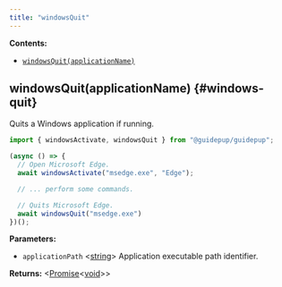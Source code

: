 ```yaml
---
title: "windowsQuit"
---
```


**Contents:**

- [`windowsQuit(applicationName)`](./class-windows-quit#windows-quit)

## windowsQuit(applicationName) {#windows-quit}

Quits a Windows application if running.

```ts
import { windowsActivate, windowsQuit } from "@guidepup/guidepup";

(async () => {
  // Open Microsoft Edge.
  await windowsActivate("msedge.exe", "Edge");

  // ... perform some commands.

  // Quits Microsoft Edge.
  await windowsQuit("msedge.exe")
})();
```

**Parameters:**

- `applicationPath` &#60;[string]&#62; Application executable path identifier.

**Returns:** &#60;[Promise]<[void]>&#62;

[commandoptions]: ./class-command-options "CommandOptions"
[promise]: https://developer.mozilla.org/en-US/docs/Web/JavaScript/Reference/Global_Objects/Promise "Promise"
[string]: https://developer.mozilla.org/en-US/docs/Web/JavaScript/Data_structures#String_type "string"
[void]: https://developer.mozilla.org/en-US/docs/Web/JavaScript/Reference/Global_Objects/undefined "void"
